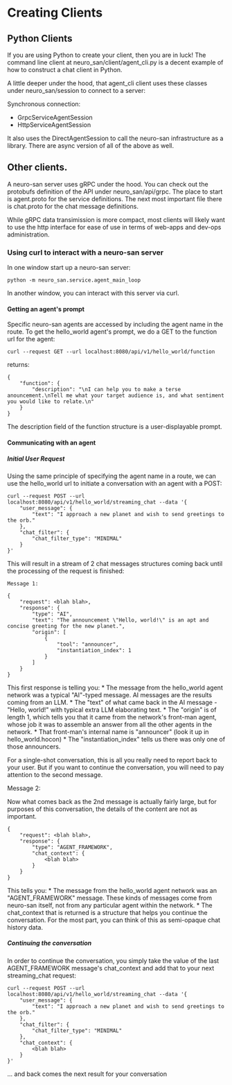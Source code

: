 # Creating Clients

## Python Clients
If you are using Python to create your client, then you are in luck!
The command line client at neuro_san/client/agent_cli.py is a decent example
of how to construct a chat client in Python.

A little deeper under the hood, that agent_cli client uses these classes under neuro_san/session
to connect to a server:

Synchronous connection:
* GrpcServiceAgentSession
* HttpServiceAgentSession

It also uses the DirectAgentSession to call the neuro-san infrastructure as a library.
There are async version of all of the above as well.

## Other clients.

A neuro-san server uses gRPC under the hood. You can check out the protobufs definition of the
API under neuro_san/api/grpc.  The place to start is agent.proto for the service definitions.
The next most important file there is chat.proto for the chat message definitions.

While gRPC data transimission is more compact, most clients will likely want to use the http
interface for ease of use in terms of web-apps and dev-ops administration.

### Using curl to interact with a neuro-san server

In one window start up a neuro-san server:

    python -m neuro_san.service.agent_main_loop

In another window, you can interact with this server via curl.

#### Getting an agent's prompt

Specific neuro-san agents are accessed by including the agent name in the route.
To get the hello_world agent's prompt, we do a GET to the function url for the agent:

    curl --request GET --url localhost:8080/api/v1/hello_world/function

returns:
```
{
    "function": {
        "description": "\nI can help you to make a terse anouncement.\nTell me what your target audience is, and what sentiment you would like to relate.\n"
    }
}
```

The description field of the function structure is a user-displayable prompt.

#### Communicating with an agent

##### Initial User Request

Using the same principle of specifying the agent name in a route, we can use the hello_world
url to initiate a conversation with an agent with a POST:

```
curl --request POST --url localhost:8080/api/v1/hello_world/streaming_chat --data '{
    "user_message": {
        "text": "I approach a new planet and wish to send greetings to the orb."
    },
    "chat_filter": {
        "chat_filter_type": "MINIMAL"
    }
}'
```

This will result in a stream of 2 chat messages structures coming back until the processing of the request is finished:
```
Message 1:

{
    "request": <blah blah>,
    "response": {
        "type": "AI",
        "text": "The announcement \"Hello, world!\" is an apt and concise greeting for the new planet.",
        "origin": [
            {
                "tool": "announcer",
                "instantiation_index": 1
            }
        ]
    }
}
```
This first response is telling you:
    * The message from the hello_world agent network was a typical "AI"-typed message.
      AI messages are the results coming from an LLM.
    * The "text" of what came back in the AI message - "Hello, world!" with typical extra LLM elaborating text.
    * The "origin" is of length 1, which tells you that it came from the network's front-man agent,
      whose job it was to assemble an answer from all the other agents in the network.
    * That front-man's internal name is "announcer" (look it up in hello_world.hocon)
    * The "instantiation_index" tells us there was only one of those announcers.

For a single-shot conversation, this is all you really need to report back to your user.
But if you want to continue the conversation, you will need to pay attention to the second message.

Message 2:

Now what comes back as the 2nd message is actually fairly large, but for purposes of this conversation,
the details of the content are not as important.
```
{
    "request": <blah blah>,
    "response": {
        "type": "AGENT_FRAMEWORK",
        "chat_context": {
            <blah blah>
        }
    }
}
```
This tells you:
    * The message from the hello_world agent network was an "AGENT_FRAMEWORK" message.
      These kinds of messages come from neuro-san itself, not from any particular agent
      within the network.
    * The chat_context that is returned is a structure that helps you continue the conversation.
      For the most part, you can think of this as semi-opaque chat history data.

##### Continuing the conversation

In order to continue the conversation, you simply take the value of the last AGENT_FRAMEWORK message's
chat_context and add that to your next streaming_chat request:

```
curl --request POST --url localhost:8080/api/v1/hello_world/streaming_chat --data '{
    "user_message": {
        "text": "I approach a new planet and wish to send greetings to the orb."
    },
    "chat_filter": {
        "chat_filter_type": "MINIMAL"
    },
    "chat_context": {
        <blah blah>
    }
}'
```
... and back comes the next result for your conversation
